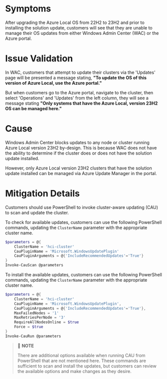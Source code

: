 # Symptoms
After upgrading the Azure Local OS from 22H2 to 23H2 and prior to installing the solution update, customers will see that they are unable to manage their OS updates from either Windows Admin Center (WAC) or the Azure portal.

# Issue Validation
In WAC, customers that attempt to update their clusters via the 'Updates' page will be presented a message stating, **"To update the OS of this version of Azure Local, use the Azure portal."**

But when customers go to the Azure portal, navigate to the cluster, then select 'Operations' and 'Updates' from the left column, they will see a message stating **"Only systems that have the Azure Local, version 23H2 OS can be managed here."**

# Cause
Windows Admin Center blocks updates to any node or cluster running Azure Local version 23H2 by-design.  This is because WAC does not have the ability to determine if the cluster does or does not have the solution update installed.

However, only Azure Local version 23H2 clusters that have the solution update installed can be managed via Azure Update Manager in the portal.  

# Mitigation Details
Customers should use PowerShell to invoke cluster-aware updating (CAU) to scan and update the cluster.

To check for available updates, customers can use the following PowerShell commands, updating the `ClusterName` parameter with the appropriate cluster name.

```PowerShell
$parameters = @{
    ClusterName = 'hci-cluster'
    CauPluginName = 'Microsoft.WindowsUpdatePlugin'
    CauPluginArguments = @{'IncludeRecommendedUpdates'='True'}
}
Invoke-CauScan @parameters
```

To install the available updates, customers can use the following PowerShell commands, updating the `ClusterName` parameter with the appropriate cluster name.

```PowerShell
$parameters = @{
    ClusterName = 'hci-cluster'
    CauPluginName = 'Microsoft.WindowsUpdatePlugin',
    CauPluginArguments = @{'IncludeRecommendedUpdates'='True'},
    MaxFailedNodes = '1'
    MaxRetriesPerNode = '3'
    RequireAllNodesOnline = $true
    Force = $true
}
Invoke-CauRun @parameters
```

> :ledger: **NOTE**
>
> There are additional options available when running CAU from PowerShell that are not mentioned here.  These commands are sufficient to scan and install the updates, but customers can review the available options and make changes as they desire.
